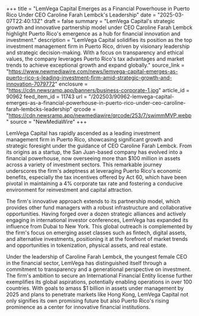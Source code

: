 +++
title = "LemVega Capital Emerges as a Financial Powerhouse in Puerto Rico Under CEO Caroline Farah Lembck's Leadership"
date = "2025-03-07T22:40:13Z"
draft = false
summary = "LemVega Capital's strategic growth and innovative partnership model under CEO Caroline Farah Lembck highlight Puerto Rico's emergence as a hub for financial innovation and investment."
description = "LemVega Capital solidifies its position as the top investment management firm in Puerto Rico, driven by visionary leadership and strategic decision-making. With a focus on transparency and ethical values, the company leverages Puerto Rico's tax advantages and market trends to achieve exceptional growth and expand globally."
source_link = "https://www.newmediawire.com/news/lemvega-capital-emerges-as-puerto-rico-s-leading-investment-firm-amid-strategic-growth-and-innovation-7079772"
enclosure = "https://cdn.newsramp.app/banners/business-corporate-1.jpg"
article_id = 90962
feed_item_id = 11743
url = "/202503/90962-lemvega-capital-emerges-as-a-financial-powerhouse-in-puerto-rico-under-ceo-caroline-farah-lembcks-leadership"
qrcode = "https://cdn.newsramp.app/newmediawire/qrcode/253/7/swimmMVP.webp"
source = "NewMediaWire"
+++

<p>LemVega Capital has rapidly ascended as a leading investment management firm in Puerto Rico, showcasing significant growth and strategic foresight under the guidance of CEO Caroline Farah Lembck. From its origins as a startup, the San Juan-based company has evolved into a financial powerhouse, now overseeing more than $100 million in assets across a variety of investment sectors. This remarkable journey underscores the firm's adeptness at leveraging Puerto Rico's economic benefits, especially the tax incentives offered by Act 60, which have been pivotal in maintaining a 4% corporate tax rate and fostering a conducive environment for reinvestment and capital attraction.</p><p>The firm's innovative approach extends to its partnership model, which provides other fund managers with a robust infrastructure and collaborative opportunities. Having forged over a dozen strategic alliances and actively engaging in international investor conferences, LemVega has expanded its influence from Dubai to New York. This global outreach is complemented by the firm's focus on emerging asset classes such as fintech, digital assets, and alternative investments, positioning it at the forefront of market trends and opportunities in tokenization, physical assets, and real estate.</p><p>Under the leadership of Caroline Farah Lembck, the youngest female CEO in the financial sector, LemVega has distinguished itself through a commitment to transparency and a generational perspective on investment. The firm's ambition to secure an International Financial Entity license further exemplifies its global aspirations, potentially enabling operations in over 100 countries. With goals to amass $1 billion in assets under management by 2025 and plans to penetrate markets like Hong Kong, LemVega Capital not only signifies its own promising future but also Puerto Rico's rising prominence as a center for innovative financial institutions.</p>